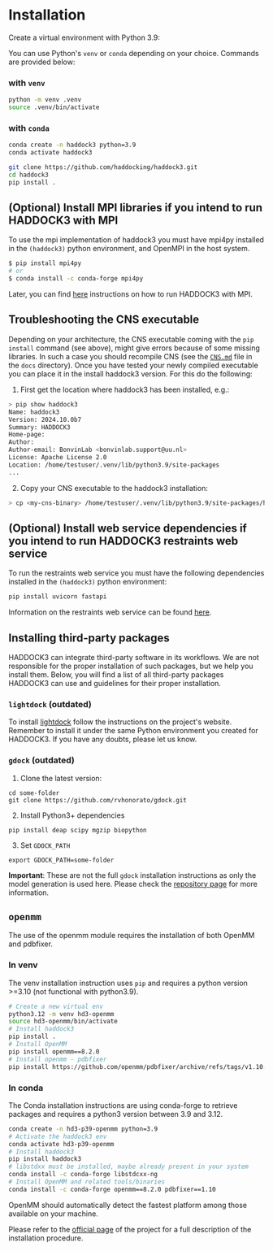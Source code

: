 # Installation

Create a virtual environment with Python 3.9:

You can use Python's `venv` or `conda` depending on your choice.
Commands are provided below:

### with `venv`

```bash
python -m venv .venv
source .venv/bin/activate
```

### with `conda`

```bash
conda create -n haddock3 python=3.9
conda activate haddock3
```

```bash
git clone https://github.com/haddocking/haddock3.git
cd haddock3
pip install .
```

## (Optional) Install MPI libraries if you intend to run HADDOCK3 with MPI

To use the mpi implementation of haddock3 you must have mpi4py installed in the `(haddock3)` python environment, and OpenMPI in the host system.

```bash
$ pip install mpi4py
# or
$ conda install -c conda-forge mpi4py
```

Later, you can find [here](https://www.bonvinlab.org/haddock3/tutorials/mpi.html) instructions on how to run HADDOCK3 with MPI.

## Troubleshooting the CNS executable

Depending on your architecture, the CNS executable coming with the `pip install` command (see above), might give errors because of some missing libraries.
In such a case you should recompile CNS (see the [`CNS.md`](CNS.md) file in the `docs` directory). Once you have tested your newly compiled executable you can place it in the install haddock3 version. For this do the following:

1) First get the location where haddock3 has been installed, e.g.:

```bash
> pip show haddock3
Name: haddock3
Version: 2024.10.0b7
Summary: HADDOCK3
Home-page: 
Author: 
Author-email: BonvinLab <bonvinlab.support@uu.nl>
License: Apache License 2.0
Location: /home/testuser/.venv/lib/python3.9/site-packages
...
```

2) Copy your CNS executable to the haddock3 installation:

```bash
> cp <my-cns-binary> /home/testuser/.venv/lib/python3.9/site-packages/haddock/bin/cns
```

## (Optional) Install web service dependencies if you intend to run HADDOCK3 restraints web service

To run the restraints web service you must have the following dependencies installed in the `(haddock3)` python environment:

```bash
pip install uvicorn fastapi
```

Information on the restraints web service can be found [here](https://github.com/haddocking/haddock3/blob/main/src/haddock/clis/restraints/webservice.py).

## Installing third-party packages

HADDOCK3 can integrate third-party software in its workflows.
We are not responsible for the proper installation of such packages, but
we help you install them. Below, you will find a list of all third-party
packages HADDOCK3 can use and guidelines for their proper installation.

### `lightdock` (outdated)

To install [lightdock](https://github.com/lightdock/lightdock) follow
the instructions on the project's website. Remember to install it under
the same Python environment you created for HADDOCK3. If you have any
doubts, please let us know.

### `gdock` (outdated)

1. Clone the latest version:

```
cd some-folder
git clone https://github.com/rvhonorato/gdock.git
```

2. Install Python3+ dependencies

```
pip install deap scipy mgzip biopython
```

3. Set `GDOCK_PATH`

```
export GDOCK_PATH=some-folder
```

**Important**: These are not the full `gdock` installation
instructions as only the model generation is used here. Please check the
[repository page](https://github.com/rvhonorato/gdock) for more
information.

## `openmm`

The use of the openmm module requires the installation of both OpenMM and pdbfixer.

### In venv

The venv installation instruction uses `pip` and requires a python version >=3.10 (not functional with python3.9).

```bash
# Create a new virtual env
python3.12 -m venv hd3-openmm
source hd3-openmm/bin/activate
# Install haddock3
pip install .
# Install OpenMM
pip install openmm==8.2.0
# Install openmm - pdbfixer
pip install https://github.com/openmm/pdbfixer/archive/refs/tags/v1.10.tar.gz
```

### In conda

The Conda installation instructions are using conda-forge to retrieve packages and requires a python3 version between 3.9 and 3.12.

```bash
conda create -n hd3-p39-openmm python=3.9
# Activate the haddock3 env
conda activate hd3-p39-openmm
# Install haddock3
pip install haddock3
# libstdxx must be installed, maybe already present in your system
conda install -c conda-forge libstdcxx-ng
# Install OpenMM and related tools/binaries
conda install -c conda-forge openmm==8.2.0 pdbfixer==1.10
```

OpenMM should automatically detect the fastest platform among those available
on your machine.

Please refer to the [official page](http://docs.openmm.org/latest/userguide/)
of the project for a full description of the installation procedure.
